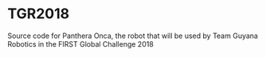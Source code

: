 # TGR2018
Source code for Panthera Onca, the robot that will be used by Team Guyana Robotics in the FIRST Global Challenge 2018
